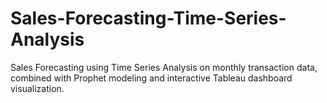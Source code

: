 # Sales-Forecasting-Time-Series-Analysis
Sales Forecasting using Time Series Analysis on monthly transaction data, combined with Prophet modeling and interactive Tableau dashboard visualization.
